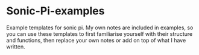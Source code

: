 # Sonic-Pi-examples
Example templates for sonic pi.
My own notes are included in examples, so you can use these templates to first familiarise yourself with their structure and functions, then replace your own notes or add on top of what I have written.
